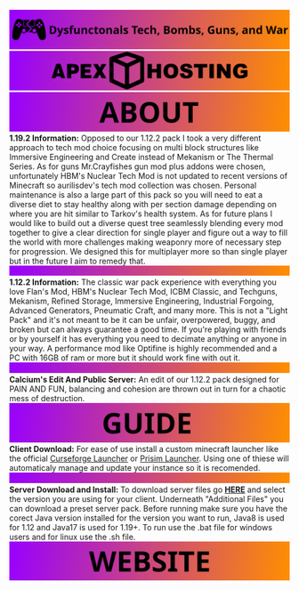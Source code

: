 [![DTBGWBanner](https://github.com/DysfunctionalEntertainment/DysfunctionalAssets/blob/main/Logos/DysfunctionalEntertainment/Modpacks/DTBGWBanner.png?raw=true)](https://www.curseforge.com/minecraft/modpacks/dysfunctionals-tech-bombs-guns-war)
[![Sponsor](https://github.com/DysfunctionalEntertainment/DysfunctionalAssets/blob/main/Logos/DysfunctionalEntertainment/Modpacks/ApexHostingBanner.png?raw=true)](https://billing.apexminecrafthosting.com/aff.php?aff=8139)
![AboutBanner](https://github.com/DysfunctionalEntertainment/DysfunctionalAssets/blob/main/Logos/DysfunctionalEntertainment/Modpacks/AboutBanner.png?raw=true)
**1.19.2 Information:**
Opposed to our 1.12.2 pack I took a very different approach to tech mod choice focusing on multi block structures like Immersive Engineering and Create instead of Mekanism or The Thermal Series. As for guns Mr.Crayfishes gun mod plus addons were chosen, unfortunately HBM's Nuclear Tech Mod is not updated to recent versions of Minecraft so aurilisdev's tech mod collection was chosen. Personal maintenance is also a large part of this pack so you will need to eat a diverse diet to stay healthy along with per section damage depending on where you are hit similar to Tarkov's health system. As for future plans I would like to build out a diverse quest tree seamlessly blending every mod together to give a clear direction for single player and figure out a way to fill the world with more challenges making weaponry more of necessary step for progression. We designed this for multiplayer more so than single player but in the future I aim to remedy that.
![Divider](https://github.com/DysfunctionalEntertainment/DysfunctionalAssets/blob/main/Logos/DysfunctionalEntertainment/Modpacks/Divider.png?raw=true)
**1.12.2 Information:**
The classic war pack experience with everything you love Flan's Mod, HBM's Nuclear Tech Mod, ICBM Classic, and Techguns, Mekanism, Refined Storage, Immersive Engineering, Industrial Forgoing, Advanced Generators, Pneumatic Craft, and many more. This is not a "Light Pack" and it's not meant to be it can be unfair, overpowered, buggy, and broken but can always guarantee a good time. If you're playing with friends or by yourself it has everything you need to decimate anything or anyone in your way. A performance mod like Optifine is highly recommended and a PC with 16GB of ram or more but it should work fine with out it.
![Divider](https://github.com/DysfunctionalEntertainment/DysfunctionalAssets/blob/main/Logos/DysfunctionalEntertainment/Modpacks/Divider.png?raw=true)
**Calcium's Edit And Public Server:**
An edit of our 1.12.2 pack designed for PAIN AND FUN, balancing and cohesion are thrown out in turn for a chaotic mess of destruction.
![GuidBanner](https://github.com/DysfunctionalEntertainment/DysfunctionalAssets/blob/main/Logos/DysfunctionalEntertainment/Modpacks/GuideBanner.png?raw=true)
**Client Download:**
For ease of use install a custom minecraft launcher like the official [Curseforge Launcher](https://www.curseforge.com/download/app) or [Prisim Launcher](https://prismlauncher.org/). Using one of thiese will automaticaly manage and update your instance so it is recomended.
![Divider](https://github.com/DysfunctionalEntertainment/DysfunctionalAssets/blob/main/Logos/DysfunctionalEntertainment/Modpacks/Divider.png?raw=true)
**Server Download and Install:**
To download server files go [**HERE**](https://www.curseforge.com/minecraft/modpacks/dysfunctionals-tech-bombs-guns-war/files?page=1&pageSize=20) and select the version you are using for your client. Underneath "Additional Files" you can download a preset server pack. Before running make sure you have the corect Java version installed for the version you want to run, Java8 is used for 1.12 and Java17 is used for 1.19+. To run use the .bat file for windows users and for linux use the .sh file.
[![WebsiteBanner](https://github.com/DysfunctionalEntertainment/DysfunctionalAssets/blob/main/Logos/DysfunctionalEntertainment/Modpacks/WebsiteBanner.png?raw=true)](https://dysent.webflow.io/)
